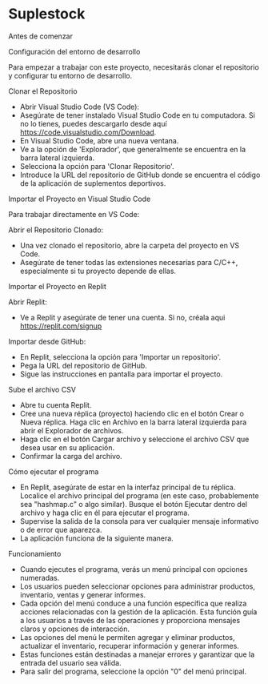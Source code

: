 # Suplestock
Antes de comenzar

Configuración del entorno de desarrollo

Para empezar a trabajar con este proyecto, necesitarás clonar el repositorio y configurar tu entorno de desarrollo.

Clonar el Repositorio
- Abrir Visual Studio Code (VS Code):
- Asegúrate de tener instalado Visual Studio Code en tu computadora. Si no lo tienes, puedes descargarlo desde aquí https://code.visualstudio.com/Download.
- En Visual Studio Code, abre una nueva ventana.
- Ve a la opción de 'Explorador', que generalmente se encuentra en la barra lateral izquierda.
- Selecciona la opción para 'Clonar Repositorio'.
- Introduce la URL del repositorio de GitHub donde se encuentra el código de la aplicación de suplementos deportivos.
        
Importar el Proyecto en Visual Studio Code

Para trabajar directamente en VS Code:

Abrir el Repositorio Clonado:
- Una vez clonado el repositorio, abre la carpeta del proyecto en VS Code.
- Asegúrate de tener todas las extensiones necesarias para C/C++, especialmente si tu proyecto depende de ellas.
        
Importar el Proyecto en Replit

Abrir Replit:
- Ve a Replit y asegúrate de tener una cuenta. Si no, créala aqui https://replit.com/signup 
       
Importar desde GitHub:
- En Replit, selecciona la opción para 'Importar un repositorio'.
- Pega la URL del repositorio de GitHub.
- Sigue las instrucciones en pantalla para importar el proyecto.

Sube el archivo CSV

- Abre tu cuenta Replit.
- Cree una nueva réplica (proyecto) haciendo clic en el botón Crear o Nueva réplica. Haga clic en Archivo en la barra lateral izquierda para abrir el Explorador de archivos.
- Haga clic en el botón Cargar archivo y seleccione el archivo CSV que desea usar en su aplicación.
- Confirmar la carga del archivo.

Cómo ejecutar el programa

- En Replit, asegúrate de estar en la interfaz principal de tu réplica.
Localice el archivo principal del programa (en este caso, probablemente sea "hashmap.c" o algo similar). Busque el botón Ejecutar dentro del archivo y haga clic en él para ejecutar el programa.
- Supervise la salida de la consola para ver cualquier mensaje informativo o de error que aparezca.
- La aplicación funciona de la siguiente manera.

Funcionamiento

- Cuando ejecutes el programa, verás un menú principal con opciones numeradas.
- Los usuarios pueden seleccionar opciones para administrar productos, inventario, ventas y generar informes.
- Cada opción del menú conduce a una función específica que realiza acciones relacionadas con la gestión de la aplicación. Esta función guía a los usuarios a través de las operaciones y proporciona mensajes claros y opciones de interacción.
- Las opciones del menú le permiten agregar y eliminar productos, actualizar el inventario, recuperar información y generar informes.
- Estas funciones están destinadas a manejar errores y garantizar que la entrada del usuario sea válida.
- Para salir del programa, seleccione la opción "0" del menú principal.
